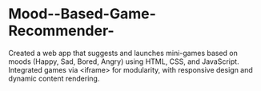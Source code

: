 # Mood--Based-Game-Recommender-
Created a web app that suggests and launches mini-games based on moods (Happy, Sad, Bored, Angry) using HTML, CSS, and JavaScript. Integrated games via &lt;iframe> for modularity, with responsive design and dynamic content rendering.
